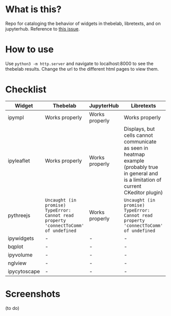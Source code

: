 # What is this?

Repo for cataloging the behavior of widgets in thebelab, libretexts, and on jupyterhub. Reference to [this issue](https://github.com/LibreTexts/metalc/issues/136#issue-575899944). 

# How to use

Use `python3 -m http.server` and navigate to localhost:8000 to see the thebelab results. Change the url to the different html pages to view them.

# Checklist

|Widget|Thebelab|JupyterHub|Libretexts|
|-|-|-|-|
|ipympl|Works properly|Works properly|Works properly|
|ipyleaflet|Works properly|Works properly|Displays, but cells cannot communicate as seen in heatmap example (probably true in general and is a limitation of current CKeditor plugin)|
|pythreejs|`Uncaught (in promise) TypeError: Cannot read property 'connectToComm' of undefined`|Works properly|`Uncaught (in promise) TypeError: Cannot read property 'connectToComm' of undefined`|
|ipywidgets|-|-|-|
|bqplot|-|-|-|
|ipyvolume|-|-|-|
|nglview|-|-|-|
|ipycytoscape|-|-|-|

# Screenshots

(to do)

